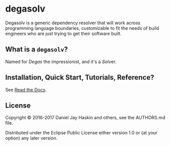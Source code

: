 degasolv
========

Degasolv is a generic dependency resolver that will work across
programming language boundaries, customizable to fit the needs of
build engineers who are just trying to get their software built.

## What is a `degasolv`?

Named for *Degas* the impressionist, and it's a *Solv*er.

## Installation, Quick Start, Tutorials, Reference?

See [Read the Docs](http://degasolv.readthedocs.io/en/latest/).

## License

Copyright © 2016-2017 Daniel Jay Haskin and others, see the AUTHORS.md file.

Distributed under the Eclipse Public License either version 1.0 or (at
your option) any later version.
